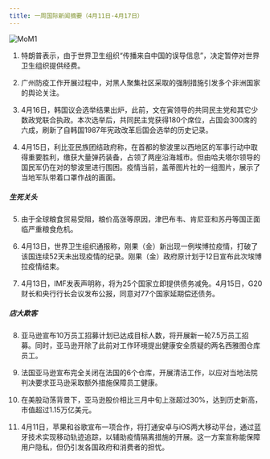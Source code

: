 ```yaml
---
title: 一周国际新闻摘要（4月11日-4月17日）
---
```


![MoM1](https://seth-1254428880.cos.ap-shanghai.myqcloud.com/%E5%BE%AE%E4%BF%A1%E5%9B%BE%E7%89%87_20200421143825.jpg)

1. 特朗普表示，由于世界卫生组织“传播来自中国的误导信息”，决定暂停对世界卫生组织提供经费。

<!--more-->

2. 广州防疫工作开展过程中，对黑人聚集社区采取的强制措施引发多个非洲国家的舆论关注。

3. 4月16日，韩国议会选举结果出炉，此前，文在寅领导的共同民主党和其它少数政党联合执政。本次选举后，共同民主党获得180个席位，占国会300席的六成，刷新了自韩国1987年宪政改革后国会选举的历史记录。

4. 4月15日，利比亚民族团结政府称，在首都的黎波里以西地区的军事行动中取得重要胜利，缴获大量弹药装备，占领了两座沿海城市。但由哈夫塔尔领导的国民军仍在对的黎波里进行围困。疫情当前，盖蒂图片社的一组图片，展示了当地军队带着口罩作战的画面。

##### 生死关头
5. 由于全球粮食贸易受阻，粮价高涨等原因，津巴布韦、肯尼亚和苏丹等国正面临严重粮食危机。

6. 4月13日，世界卫生组织通报称，刚果（金）新出现一例埃博拉疫情，打破了该国连续52天未出现疫情的纪录。刚果（金）政府原计划于12日宣布此次埃博拉疫情结束。

7. 4月13日，IMF发表声明称，将为25个国家立即提供债务减免。4月15日，G20财长和央行行长会议发布公报，同意对77个国家延期偿还债务。

##### 店大欺客
8. 亚马逊宣布10万员工招募计划已达成目标人数，将开展新一轮7.5万员工招募。同时，亚马逊开除了此前对工作环境提出健康安全质疑的两名西雅图仓库员工。

9. 法国亚马逊宣布完全关闭在法国的6个仓库，开展清洁工作，以应对当地法院判决要求亚马逊采取额外措施保障员工健康。

10. 在美股动荡背景下，亚马逊股价相比三月中旬上涨超过30%，达到历史新高，市值超过1.15万亿美元。

11. 4月11日，苹果和谷歌宣布一项合作，将打通安卓与iOS两大移动平台，通过蓝牙技术实现移动轨迹追踪，以辅助疫情隔离措施的开展。这一方案宣称能保障用户隐私，但仍引发各国政府和消费者的担忧。


 